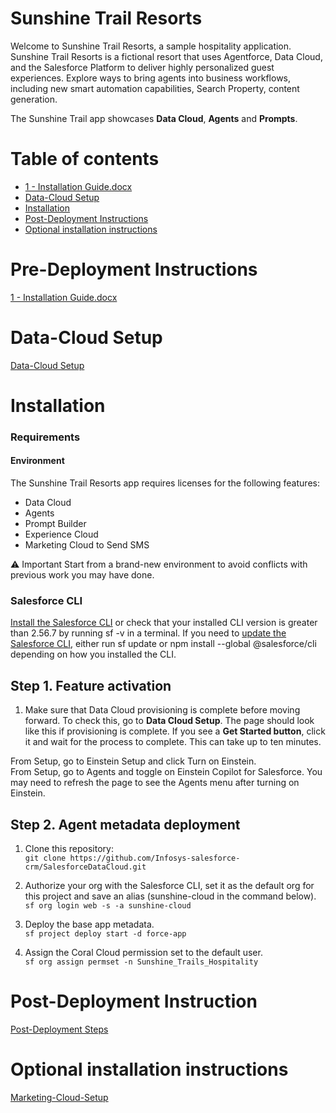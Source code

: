 # Sunshine Trail Resorts
Welcome to Sunshine Trail Resorts, a sample hospitality application. Sunshine Trail Resorts is a fictional resort that uses Agentforce, Data Cloud, and the Salesforce Platform to deliver highly personalized guest experiences. Explore ways to bring agents into business workflows, including new smart automation capabilities, Search Property, content generation.

The Sunshine Trail app showcases **Data Cloud**, **Agents** and **Prompts**.

Table of contents
=======================
- [1 - Installation Guide.docx](#Pre-Deployment-Instructions)
- [Data-Cloud Setup](#Data-Cloud-Setup)
- [Installation](#Installation)
- [Post-Deployment Instructions](#Post-Deployment-Instructions)
- [Optional installation instructions](#Optional-installation-instructions)

# Pre-Deployment Instructions
[1 - Installation Guide.docx](https://infosystechnologies.sharepoint.com/:w:/r/sites/Salesforce862-DataCloud/Shared%20Documents/Auto%20Cloud/Package%20Deployment%20Folder/Installation%20Guides/1%20-%20Installation%20Guide.docx?d=w80c281aaf7cb408db979da4a61c21a41&csf=1&web=1&e=MI34Hp)
# Data-Cloud Setup
[Data-Cloud Setup](https://docs.google.com/document/d/1DbItmRZ7YIt434qpb95g-G7DdkyGgYno)
# Installation

### Requirements
#### Environment

The Sunshine Trail Resorts app requires licenses for the following features:
- Data Cloud
- Agents
- Prompt Builder
- Experience Cloud
- Marketing Cloud to Send SMS

:warning: Important
Start from a brand-new environment to avoid conflicts with previous work you may have done.

### Salesforce CLI
[Install the Salesforce CLI](https://developer.salesforce.com/tools/salesforcecli) or check that your installed CLI version is greater than 2.56.7 by running sf -v in a terminal.
If you need to [update the Salesforce CLI](https://developer.salesforce.com/docs/atlas.en-us.sfdx_setup.meta/sfdx_setup/sfdx_setup_update_cli.htm), either run sf update or npm install --global @salesforce/cli depending on how you installed the CLI.

## Step 1. Feature activation
1. Make sure that Data Cloud provisioning is complete before moving forward.
   To check this, go to **Data Cloud Setup**. The page should look like this if provisioning is complete. If you see a **Get Started button**,
   click it and wait for the process to complete. This can take up to ten minutes.

From Setup, go to Einstein Setup and click Turn on Einstein.\
From Setup, go to Agents and toggle on Einstein Copilot for Salesforce. You may need to refresh the page to see the Agents menu after turning on Einstein.

## Step 2. Agent metadata deployment
1. Clone this repository:\
    `git clone https://github.com/Infosys-salesforce-crm/SalesforceDataCloud.git`
  
5. Authorize your org with the Salesforce CLI, set it as the default org for this project and save an alias (sunshine-cloud in the command below).\
   `sf org login web -s -a sunshine-cloud`

7. Deploy the base app metadata.\
   `sf project deploy start -d force-app`

8. Assign the Coral Cloud permission set to the default user.\
   `sf org assign permset -n Sunshine_Trails_Hospitality`


# Post-Deployment Instruction
[Post-Deployment Steps](https://docs.google.com/document/d/1XbgH6uN5g8AHbgcL2YTCesposrAgMGVa)
# Optional installation instructions
[Marketing-Cloud-Setup](https://docs.google.com/document/d/17WehTZa1aY-tYHXOX-upxZHQ0PGVAb-f)
